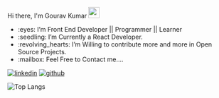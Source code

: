 




Hi there, I'm Gourav Kumar <img src="https://media.giphy.com/media/hvRJCLFzcasrR4ia7z/giphy.gif" width="25px" height="25px">
<ul>
<li> :eyes: I’m Front End Developer || Programmer || Learner</li>
<li> :seedling: I’m Currently a React Developer.</li>
<li> :revolving_hearts:️ I’m Willing to contribute more and more in Open Source Projects.</li>
<li> :mailbox: Feel Free to Contact me....</li>
  </ul>
  

[![linkedin](https://github.com/shikhar1020jais1/Git-Social/blob/master/Icons/LinkedIn1.png (LinkedIn))][2]
[![github](https://github.com/shikhar1020jais1/Git-Social/blob/master/Icons/Github1.png (Github))][5]


[2]: https://www.linkedin.com/in/gouravkumar1312/
[5]: https://www.github.com/GouravKumar13

![Top Langs](https://github-readme-stats.vercel.app/api/top-langs/?username=GouravKumar13&layout=compact)

